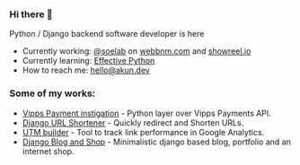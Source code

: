 ### Hi there 👋

Python / Django backend software developer is here

- Currently working: [@soelab](https://github.com/soelab) on [webbnm.com](https://webbnm.com) and [showreel.io](https://showreel.io)
- Currently learning: [Effective Python](https://github.com/almazkun/effective_python)
- How to reach me: hello@akun.dev

### Some of my works:
* [Vipps Payment instigation](https://pypi.org/project/vipps/) - Python layer over Vipps Payments API.
* [Django URL Shortener](https://github.com/almazkun/durls) - Quickly redirect and Shorten URLs. 
* [UTM builder](https://github.com/almazkun/utm_source_url_builder) - Tool to track link performance in Google Analytics. 
* [Django Blog and Shop](https://akun.dev) - Minimalistic django based blog, portfolio and an internet shop. 
